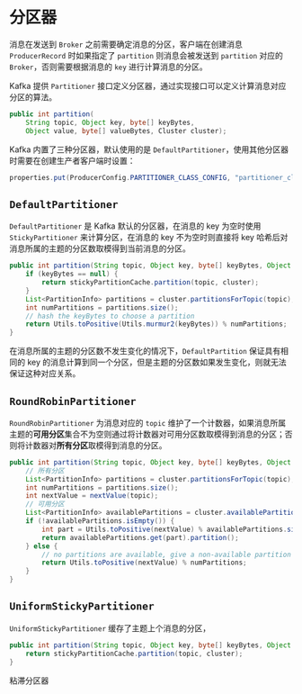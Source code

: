 # 分区器

消息在发送到 `Broker` 之前需要确定消息的分区，客户端在创建消息 `ProducerRecord` 时如果指定了 `partition` 则消息会被发送到 `partition` 对应的 `Broker`，否则需要根据消息的 `key` 进行计算消息的分区。

Kafka 提供 `Partitioner` 接口定义分区器，通过实现接口可以定义计算消息对应分区的算法。
```java
public int partition(
    String topic, Object key, byte[] keyBytes, 
    Object value, byte[] valueBytes, Cluster cluster);
```
Kafka 内置了三种分区器，默认使用的是 `DefaultPartitioner`，使用其他分区器时需要在创建生产者客户端时设置：
```java
properties.put(ProducerConfig.PARTITIONER_CLASS_CONFIG, "partitioner_class_name");
```
## `DefaultPartitioner`

`DefaultPartitioner` 是 Kafka 默认的分区器，在消息的 key 为空时使用 `StickyPartitioner` 来计算分区，在消息的 key 不为空时则直接将 key 哈希后对消息所属的主题的分区数取模得到当前消息的分区。
```java
public int partition(String topic, Object key, byte[] keyBytes, Object value, byte[] valueBytes, Cluster cluster) {
    if (keyBytes == null) {
        return stickyPartitionCache.partition(topic, cluster);
    } 
    List<PartitionInfo> partitions = cluster.partitionsForTopic(topic);
    int numPartitions = partitions.size();
    // hash the keyBytes to choose a partition
    return Utils.toPositive(Utils.murmur2(keyBytes)) % numPartitions;
}
```
在消息所属的主题的分区数不发生变化的情况下，`DefaultPartition` 保证具有相同的 key 的消息计算到同一个分区，但是主题的分区数如果发生变化，则就无法保证这种对应关系。

## `RoundRobinPartitioner`
`RoundRobinPartitioner` 为消息对应的 `topic` 维护了一个计数器，如果消息所属主题的**可用分区**集合不为空则通过将计数器对可用分区数取模得到消息的分区；否则将计数器对**所有分区**取模得到消息的分区。
```java
public int partition(String topic, Object key, byte[] keyBytes, Object value, byte[] valueBytes, Cluster cluster) {
    // 所有分区
    List<PartitionInfo> partitions = cluster.partitionsForTopic(topic);
    int numPartitions = partitions.size();
    int nextValue = nextValue(topic);
    // 可用分区
    List<PartitionInfo> availablePartitions = cluster.availablePartitionsForTopic(topic);
    if (!availablePartitions.isEmpty()) {
        int part = Utils.toPositive(nextValue) % availablePartitions.size();
        return availablePartitions.get(part).partition();
    } else {
        // no partitions are available, give a non-available partition
        return Utils.toPositive(nextValue) % numPartitions;
    }
}
```

## `UniformStickyPartitioner`
`UniformStickyPartitioner` 缓存了主题上个消息的分区，
```java
public int partition(String topic, Object key, byte[] keyBytes, Object value, byte[] valueBytes, Cluster cluster) {
    return stickyPartitionCache.partition(topic, cluster);
}
```
粘滞分区器